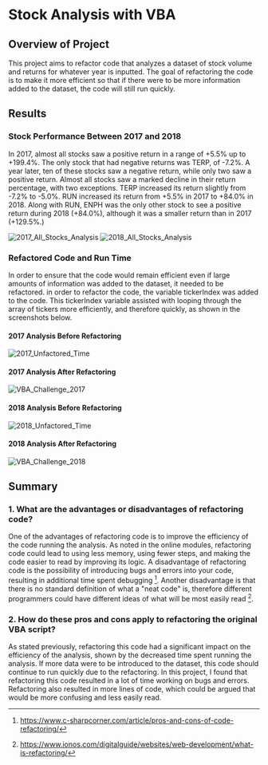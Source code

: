 # Stock Analysis with VBA

## Overview of Project

This project aims to refactor code that analyzes a dataset of stock volume and returns for whatever year is inputted. The goal of refactoring the code is to make it more efficient so that if there were to be more information added to the dataset, the code will still run quickly. 

## Results

### Stock Performance Between 2017 and 2018
In 2017, almost all stocks saw a positive return in a range of +5.5% up to +199.4%. The only stock that had negative returns was TERP, of -7.2%. A year later, ten of these stocks saw a negative return, while only two saw a positive return. Almost all stocks saw a marked decline in their return percentage, with two exceptions. TERP increased its return slightly from -7.2% to -5.0%. RUN increased its return from +5.5% in 2017 to +84.0% in 2018. Along with RUN, ENPH was the only other stock to see a positive return during 2018 (+84.0%), although it was a smaller return than in 2017 (+129.5%.)
    
   ![2017_All_Stocks_Analysis](https://user-images.githubusercontent.com/114192448/199311078-b461fccf-076c-4c18-b4a2-17eb2fab8ad8.png)
   ![2018_All_Stocks_Analysis](https://user-images.githubusercontent.com/114192448/199311121-5379d963-873c-4aff-9192-550b83eadd08.png)

### Refactored Code and Run Time
In order to ensure that the code would remain efficient even if large amounts of information was added to the dataset, it needed to be refactored. in order to refactor the code, the variable tickerIndex was added to the code. This tickerIndex variable assisted with looping through the array of tickers more efficiently, and therefore quickly, as shown in the screenshots below. 

#### 2017 Analysis Before Refactoring
![2017_Unfactored_Time](https://user-images.githubusercontent.com/114192448/199312243-99737be9-7b2b-4d63-8b7e-016077ecfd24.png)

#### 2017 Analysis After Refactoring
![VBA_Challenge_2017](https://user-images.githubusercontent.com/114192448/199312262-a8445345-5123-4650-b6b3-e3e6de1498d2.png)


#### 2018 Analysis Before Refactoring
![2018_Unfactored_Time](https://user-images.githubusercontent.com/114192448/199312274-10f1500e-538b-4f14-8de6-338b69234323.png)


#### 2018 Analysis After Refactoring    
![VBA_Challenge_2018](https://user-images.githubusercontent.com/114192448/199312291-cdf3dc27-6e77-497e-af21-e3887b817ccf.png)


    
## Summary
### 1. What are the advantages or disadvantages of refactoring code?
One of the advantages of refactoring code is to improve the efficiency of the code running the analysis. As noted in the online modules, refactoring code could lead to using less memory, using fewer steps, and making the code easier to read by improving its logic.
A disadvantage of refactoring code is the possibility of introducing bugs and errors into your code, resulting in additional time spent debugging [^1]. Another disadvantage is that there is no standard definition of what a "neat code" is, therefore different programmers could have different ideas of what will be most easily read [^2].

[^1]: https://www.c-sharpcorner.com/article/pros-and-cons-of-code-refactoring/ 
[^2]: https://www.ionos.com/digitalguide/websites/web-development/what-is-refactoring/     
    
### 2. How do these pros and cons apply to refactoring the original VBA script?

As stated previously, refactoring this code had a significant impact on the efficiency of the analysis, shown by the decreased time spent running the analysis. If more data were to be introduced to the dataset, this code should continue to run quickly due to the refactoring.
In this project, I found that refactoring this code resulted in a lot of time working on bugs and errors. Refactoring also resulted in more lines of code, which could be argued that would be more confusing and less easily read. 
